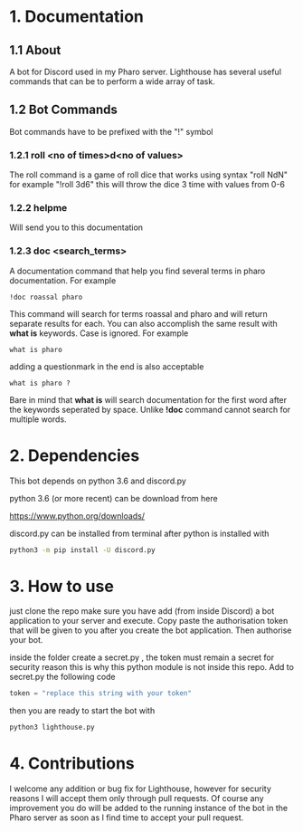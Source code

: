 # 1. Documentation

## 1.1 About
A bot for Discord used in my Pharo server. Lighthouse has several useful commands that can be to perform a wide array of task. 

## 1.2 Bot Commands
Bot commands have to be prefixed with the "!" symbol

### 1.2.1 roll \<no of times\>d\<no of values\>
The roll command is a game of roll dice that works using syntax "roll NdN" for example "!roll 3d6" this will throw the dice 3 time with values from 0-6

### 1.2.2 helpme
Will send you to this documentation

### 1.2.3 doc \<search_terms\>
A documentation command that help you find several terms in pharo documentation. For example
```
!doc roassal pharo 
``` 
This command will search for terms roassal and pharo and will return separate results for each. 
You can also accomplish the same result with **what is** keywords. Case is ignored. For example
```
what is pharo
```
adding a questionmark in the end is also acceptable
```
what is pharo ?
```
Bare in mind that **what is** will search documentation for the first word after the keywords seperated by space. Unlike **!doc** command cannot search for multiple words.

# 2. Dependencies 
This bot depends on python 3.6 and discord.py

python 3.6 (or more recent) can be download from here 

https://www.python.org/downloads/

discord.py can be installed from terminal after python is installed with

```bash
python3 -m pip install -U discord.py
```

# 3. How to use
just clone the repo make sure you have add (from inside Discord) a bot application to your server and execute. Copy paste the authorisation token that will be given to you after you create the bot application. Then authorise your bot.

inside the folder create a secret.py , the token must remain a secret for security reason this is why this python module is not inside this repo. Add to secret.py the following code

```python
token = "replace this string with your token"
```
then you are ready to start the bot with 

```bash
python3 lighthouse.py
```

# 4. Contributions

I welcome any addition or bug fix for Lighthouse, however for security reasons I will accept them only through pull requests. Of course any improvement you do will be added to the running instance of the bot in the Pharo server as soon as I find time to accept your pull request. 
